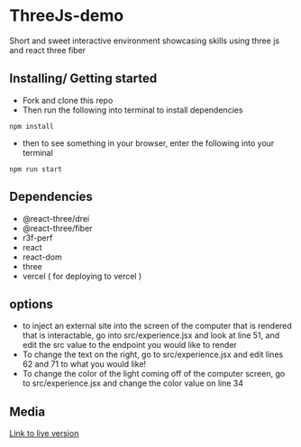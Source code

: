 # ThreeJs-demo
Short and sweet interactive environment showcasing skills using three js and react three fiber

## Installing/ Getting started
- Fork and clone this repo
- Then run the following into terminal to install dependencies
```
npm install
```
 - then to see something in your browser, enter the following into your terminal
```
npm run start
```
## Dependencies
 - @react-three/drei
 - @react-three/fiber
 - r3f-perf
 - react
 - react-dom
 - three
 - vercel ( for deploying to vercel )

## options
- to inject an external site into the screen of the computer that is rendered that is interactable, go into src/experience.jsx and look at line 51, and edit the src value to the endpoint you would like to render
- To change the text on the right, go to src/experience.jsx and edit lines 62 and 71 to what you would like!
- To change the color of the light coming off of the computer screen, go to src/experience.jsx and change the color value on line 34


## Media
 [Link to live version](https://threejs-demo-tan.vercel.app/)



